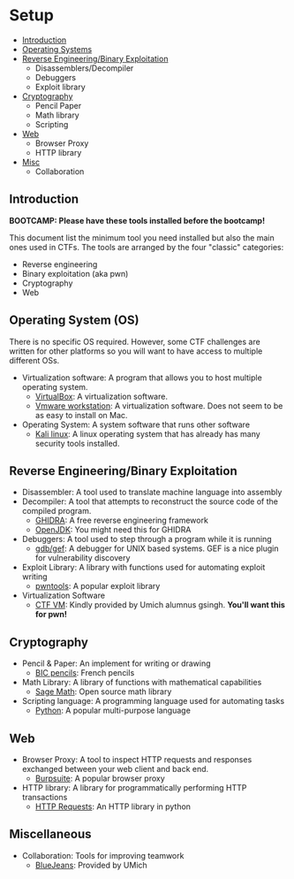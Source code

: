 # Setup

* [Introduction](#intro)
* [Operating Systems](#os)
* [Reverse Engineering/Binary Exploitation](#rev)
	* Disassemblers/Decompiler
	* Debuggers
	* Exploit library
* [Cryptography](#crypto)
	* Pencil Paper
	* Math library
	* Scripting
* [Web](#web)
	* Browser Proxy
	* HTTP library
* [Misc](#misc)
	* Collaboration

<h2 id="intro">Introduction</h2>

<b>BOOTCAMP: Please have these tools installed before the bootcamp!</b>

This document list the minimum tool you need installed but also the main ones used in CTFs. The tools are arranged by the four "classic" categories:
* Reverse engineering
* Binary exploitation (aka pwn)
* Cryptography
* Web

<h2 id="os">Operating System (OS)</h2>

There is no specific OS required. However, some CTF challenges are written for other platforms so you will want to have access to multiple different OSs.
* Virtualization software: A program that allows you to host multiple operating system. 
	* [VirtualBox](www.virtualbox.org): A virtualization software.
	* [Vmware workstation](https://www.vmware.com/products/workstation-player/workstation-player-evaluation.html): A virtualization software. Does not seem to be as easy to install on Mac.
* Operating System: A system software that runs other software
	* [Kali linux](https://www.offensive-security.com/kali-linux-vm-vmware-virtualbox-image-download/): A linux operating system that has already has many security tools installed.
	
	

<h2 id="rev">Reverse Engineering/Binary Exploitation</h2>

* Disassembler: A tool used to translate machine language into assembly
* Decompiler: A tool that attempts to reconstruct the source code of the compiled program. 
	* [GHIDRA](https://ghidra-sre.org/): A free reverse engineering framework
	* [OpenJDK](https://jdk.java.net/archive/): You might need this for GHIDRA
* Debuggers: A tool used to step through a program while it is running
	* [gdb/gef](https://gef.readthedocs.io/): A debugger for UNIX based systems. GEF is a nice plugin for vulnerability discovery
* Exploit Library: A library with functions used for automating exploit writing
	* [pwntools](http://docs.pwntools.com/): A popular exploit library
* Virtualization Software 
	* [CTF VM](https://github.com/gsingh93/ctf-vm): Kindly provided by Umich alumnus gsingh. <b>You'll want this for pwn!</b>

<h2 id="crypto">Cryptography</h2>

* Pencil & Paper: An implement for writing or drawing
	* [BIC pencils](https://www.shopbic.com/products/stationery/pencils/#1): French pencils
* Math Library: A library of functions with mathematical capabilities
	* [Sage Math](https://www.sagemath.org/): Open source math library
* Scripting language: A programming language used for automating tasks
	* [Python](https://www.python.org/): A popular multi-purpose language

<h2 id="web">Web</h2>

* Browser Proxy: A tool to inspect HTTP requests and responses exchanged between your web client and back end.
	* [Burpsuite](https://portswigger.net/burp): A popular browser proxy
* HTTP library: A library for programmatically performing HTTP transactions
	* [HTTP Requests](https://requests.readthedocs.io/): An HTTP library in python

<h2 id="misc">Miscellaneous</h2>

* Collaboration: Tools for improving teamwork
	* [BlueJeans](https://umich.bluejeans.com/): Provided by UMich
